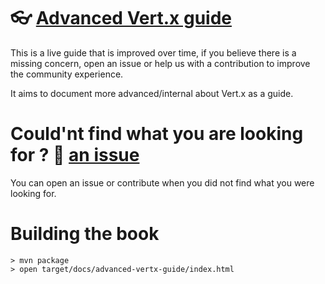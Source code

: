 # 👓 [Advanced Vert.x guide](https://vert-x3.github.io/advanced-vertx-guide/index.html)

This is a live guide that is improved over time, if you believe there is a missing concern, open an issue or help us with a contribution to improve the community experience.

It aims to document more advanced/internal about Vert.x as a guide.

# Could'nt find what you are looking for  ? 👊 [an issue](https://github.com/vert-x3/advanced-vertx-guide/issues)

You can open an issue or contribute when you did not find what you were looking for.

# Building the book

```
> mvn package
> open target/docs/advanced-vertx-guide/index.html
```
